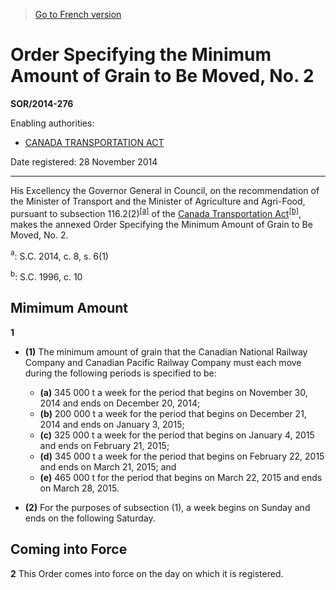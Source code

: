 > [Go to French version](/fr/Règlements/Décrets,%20ordonnances%20et%20règlements%20statutaires/2014/276.md)

# Order Specifying the Minimum Amount of Grain to Be Moved, No. 2

**SOR/2014-276**

Enabling authorities: 
- [CANADA TRANSPORTATION ACT](/en/Acts/Statutes%20of%20Canada/1996/c.%2010.md)

Date registered: 28 November 2014

----------

His Excellency the Governor General in Council, on the recommendation of the Minister of Transport and the Minister of Agriculture and Agri-Food, pursuant to subsection 116.2(2)<sup><a href='#fn_4352_hq_14706'>[a]</a></sup> of the [Canada Transportation Act](/en/Acts/Statutes%20of%20Canada/1996/c.%2010.md)<sup><a href='#fn_4352_hq_14707'>[b]</a></sup>, makes the annexed Order Specifying the Minimum Amount of Grain to Be Moved, No. 2.

<a name='fn_4352_hq_14706'><sup>a</sup></a>: S.C. 2014, c. 8, s. 6(1)<br />

<a name='fn_4352_hq_14707'><sup>b</sup></a>: S.C. 1996, c. 10<br />




## Mimimum Amount


**1** 

- **(1)** The minimum amount of grain that the Canadian National Railway Company and Canadian Pacific Railway Company must each move during the following periods is specified to be:
	- **(a)** 345 000 t a week for the period that begins on November 30, 2014 and ends on December 20, 2014;
	- **(b)** 200 000 t a week for the period that begins on December 21, 2014 and ends on January 3, 2015;
	- **(c)** 325 000 t a week for the period that begins on January 4, 2015 and ends on February 21, 2015;
	- **(d)** 345 000 t a week for the period that begins on February 22, 2015 and ends on March 21, 2015; and
	- **(e)** 465 000 t for the period that begins on March 22, 2015 and ends on March 28, 2015.

- **(2)** For the purposes of subsection (1), a week begins on Sunday and ends on the following Saturday.




## Coming into Force


**2** This Order comes into force on the day on which it is registered.


